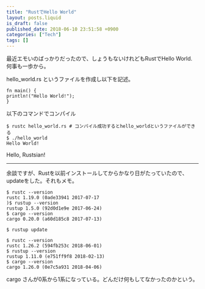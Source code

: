 ```yaml
---
title: "RustでHello World"
layout: posts.liquid
is_draft: false
published_date: 2018-06-10 23:51:58 +0900
categories: ["Tech"]
tags: []
---
```


最近エモいのばっかりだったので、しょうもないけれどもRustでHello World. 何事も一歩から。

hello\_world.rs というファイルを作成し以下を記述。

    fn main() {
    println!("Hello World!");
    }

以下のコマンドでコンパイル

    $ rustc hello_world.rs # コンパイル成功するとhello_worldというファイルができる
    $ ./hello_world
    Hello World!

Hello, Rustsian!

* * *
余談ですが、Rustを以前インストールしてからかなり日がたっていたので、updateをした。それもメモ。

    $ rustc --version
    rustc 1.19.0 (0ade33941 2017-07-17
    )$ rustup --version
    rustup 1.5.0 (92d0d1e9e 2017-06-24)
    $ cargo --version
    cargo 0.20.0 (a60d185c8 2017-07-13)

    $ rustup update

    $ rustc --version
    rustc 1.26.2 (594fb253c 2018-06-01)
    $ rustup --version
    rustup 1.11.0 (e751ff9f8 2018-02-13)
    $ cargo --version
    cargo 1.26.0 (0e7c5a931 2018-04-06)

cargo さんが0系から1系になっている。どんだけ何もしてなかったのかという。


